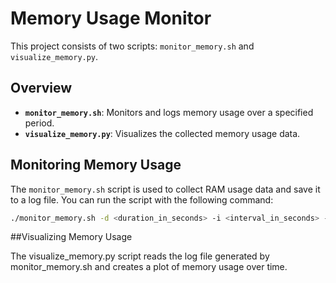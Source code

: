 # Memory Usage Monitor

This project consists of two scripts: `monitor_memory.sh` and `visualize_memory.py`.

## Overview

- **`monitor_memory.sh`**: Monitors and logs memory usage over a specified period.
- **`visualize_memory.py`**: Visualizes the collected memory usage data.

## Monitoring Memory Usage

The `monitor_memory.sh` script is used to collect RAM usage data and save it to a log file. You can run the script with the following command:

```bash
./monitor_memory.sh -d <duration_in_seconds> -i <interval_in_seconds> -o <output_file>
```

##Visualizing Memory Usage

The visualize_memory.py script reads the log file generated by monitor_memory.sh and creates a plot of memory usage over time.
